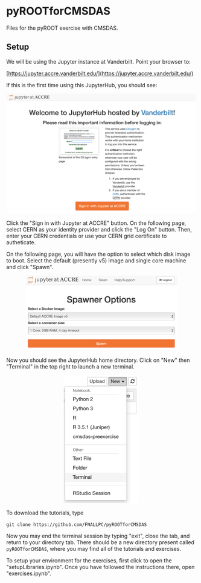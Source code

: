 # pyROOTforCMSDAS
Files for the pyROOT exercise with CMSDAS.

## Setup

We will be using the Jupyter instance at Vanderbilt. Point your browser to:

[https://jupyter.accre.vanderbilt.edu/](https://jupyter.accre.vanderbilt.edu/)

If this is the first time using this JupyterHub, you should see:

<p align="center">
  <img src="vanderbilt.png" width="500"/>
</p>

Click the "Sign in with Jupyter at ACCRE" button. On the following page, select CERN as your identity provider and click the "Log On" button. Then, enter your CERN credentials or use your CERN grid certificate to autheticate.

On the following page, you will have the option to select which disk image to boot.  Select the default (presently v5) image and single core machine and click "Spawn".

<p align="center">
  <img src="spawn_options.png" width="400"/>
</p>

Now you should see the JupyterHub home directory. Click on "New" then "Terminal" in the top right to launch a new terminal.

<p align="center">
  <img src="new_terminal.png" width="200"/>
</p>

To download the tutorials, type

```
git clone https://github.com/FNALLPC/pyROOTforCMSDAS
```

Now you may end the terminal session by typing "exit", close the tab, and return to your directory tab.  There should be a new directory present called `pyROOTforCMSDAS`, where you may find all of the tutorials and exercises.

To setup your environment for the exercises, first click to open the "setupLibraries.ipynb".  Once you have followed the instructions there, open "exercises.ipynb".

